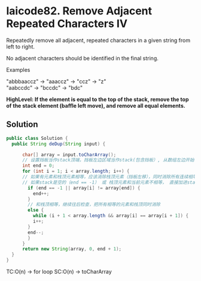 # laicode82. Remove Adjacent Repeated Characters IV
Repeatedly remove all adjacent, repeated characters in a given string from left to right.   

No adjacent characters should be identified in the final string.      

Examples      

"abbbaaccz" → "aaaccz" → "ccz" → "z"      
"aabccdc" → "bccdc" → "bdc"     

**HighLevel: If the element is equal to the top of the stack, remove the top of the stack element (baffle left move), and remove all equal elements.**
## Solution
```java
public class Solution {
  public String deDup(String input) {

      char[] array = input.toCharArray();
      // 设置挡板当作stack顶端，挡板左边区域当作stack(包含挡板）, 从数组左边开始
      int end = 0;
      for (int i = 1; i < array.length; i++) {
      // 如果有元素和栈顶元素相等，应该消除栈顶元素（挡板左移），同时消除所有连续相等的元素
      // 如果stack是空的（end == -1） 或 栈顶元素和当前元素不相等， 直接加进stack（end++）
        if (end == -1 || array[i] != array[end]) {
          end++;
        }
        // 和栈顶相等，继续往后检查，把所有相等的元素和栈顶同时消除
        else {
          while (i + 1 < array.length && array[i] == array[i + 1]) {
          i++;
        }
        end--;
        }
      }
      return new String(array, 0, end + 1);
  }
}
```

TC:O(n) -> for loop
SC:O(n) -> toCharArray

